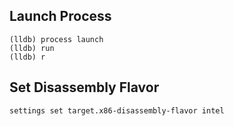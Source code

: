 ## Launch Process
```
(lldb) process launch
(lldb) run 
(lldb) r
```
## Set Disassembly Flavor
```
settings set target.x86-disassembly-flavor intel
```
